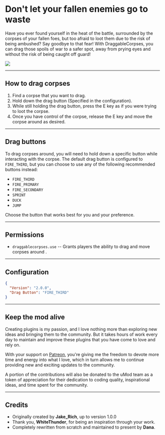 # Don't let your fallen enemies go to waste
Have you ever found yourself in the heat of the battle, surrounded by the corpses of your fallen foes, but too afraid to loot them due to the risk of being ambushed? Say goodbye to that fear! With DraggableCorpses, you can drag those spoils of war to a safer spot, away from prying eyes and without the risk of being caught off guard!

![](https://i.imgur.com/JAO3e93.png)

----------

## How to drag corpses
1. Find a corpse that you want to drag.
2. Hold down the drag button (Specified in the configuration).
3. While still holding the drag button, press the E key as if you were trying to loot the corpse.
4. Once you have control of the corpse, release the E key and move the corpse around as desired.                                                                                                                 

---------
## Drag buttons
To drag corpses around, you will need to hold down a specific button while interacting with the corpse. The default drag button is configured to `FIRE_THIRD`, but you can choose to use any of the following recommended buttons instead:
* `FIRE_THIRD`
* `FIRE_PRIMARY`
* `FIRE_SECONDARY`
* `SPRINT`
* `DUCK`
* `JUMP`

Choose the button that works best for you and your preference.

-----

## Permissions
* `draggablecorpses.use` --  Grants players the ability to drag and move corpses around .

--------------
## Configuration
```json
{
  "Version": "2.0.0",
  "Drag Button": "FIRE_THIRD"
}
```

---------

## Keep the mod alive
Creating plugins is my passion, and I love nothing more than exploring new ideas and bringing them to the community. But it takes hours of work every day to maintain and improve these plugins that you have come to love and rely on.

With your support on [Patreon](https://www.patreon.com/VisEntities), you're  giving me the freedom to devote more time and energy into what I love, which in turn allows me to continue providing new and exciting updates to the community.

A portion of the contributions will also be donated to the uMod team as a token of appreciation for their dedication to coding quality, inspirational ideas, and time spent for the community.

------

## Credits
* Originally created by **Jake_Rich**, up to version 1.0.0
* Thank you, **WhiteThunder**, for being an inspiration through your work.
* Completely rewritten from scratch and maintained to present by **Dana**.